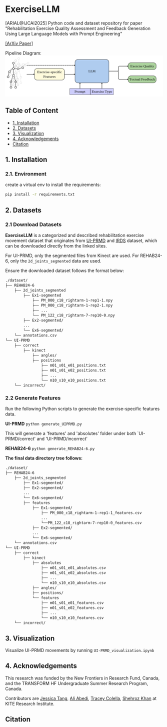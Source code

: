 # ExerciseLLM
[ARIAL@IJCAI2025] Python code and dataset repository for paper "Rehabilitation Exercise Quality Assessment and Feedback Generation Using Large Language Models with Prompt Engineering"

[[ArXiv Paper]](https://arxiv.org/abs/2505.18412v1) 

Pipeline Diagram:
![Pipeline Diagram](images/pipeline_diagram.png)

## Table of Content
* [1. Installation](#1-installation)
* [2. Datasets](#2-datasets)
* [3. Visualization](#3-visualization)
* [4. Acknowledgements](#4-acknowledgements)
* [Citation](#citation)
 
## 1. Installation

### 2.1. Environment
create a virtual env to install the requirements:
```bash
pip install -r requirements.txt
```

## 2. Datasets

### 2.1 Download Datasets
**ExerciseLLM** is a categorized and described rehabilitation exercise movement dataset that originates from [UI-PRMD](https://webpages.uidaho.edu/ui-prmd/) and [IRDS](https://zenodo.org/records/13305826) dataset, which can be downloaded directly from the linked sites. 

For UI-PRMD, only the segmented files from Kinect are used. For REHAB24-6, only the `2d_joints_segmented` data are used.

Ensure the downloaded dataset follows the format below:
```
./dataset/
├── REHAB24-6
    ├── 2d_joints_segmented
        ├── Ex1-segmented
            ├── PM_000_c18_rightarm-1-rep1-1.npy
            ├── PM_000_c18_rightarm-1-rep2-1.npy
            ├── ...
            └── PM_122_c18_rightarm-7-rep10-0.npy 
        ├── Ex2-segmented/
        ...
        └── Ex6-segmented/
    └── annotations.csv
└── UI-PRMD
    ├── correct
        ├── kinect
            ├── angles/
            ├── positions
                ├── m01_s01_e01_positions.txt
                ├── m01_s01_e02_positions.txt
                ├── ...
                └── m10_s10_e10_positions.txt
    └── incorrect/
```

### 2.2 Generate Features
Run the following Python scripts to generate the exercise-specific features data.

**UI-PRMD**
`python generate_UIPRMD.py`

This will generate a 'features' and 'absolutes' folder under both `UI-PRMD/correct' and 'UI-PRMD/incorrect'

**REHAB24-6**
`python generate_REHAB24-6.py`


**The final data directory tree follows:**
```
./dataset/
├── REHAB24-6
    ├── 2d_joints_segmented
        ├── Ex1-segmented/
        ├── Ex2-segmented/
        ...
        └── Ex6-segmented/
        ├── features
            ├── Ex1-segmented/
                ├── PM_000_c18_rightarm-1-rep1-1_features.csv
                ...
                └──PM_122_c18_rightarm-7-rep10-0_features.csv
            ├── Ex2-segmented/
            ...
            └── Ex6-segmented/
    └── annotations.csv
└── UI-PRMD
    ├── correct
        ├── kinect
            ├── absolutes
                ├── m01_s01_e01_absolutes.csv
                ├── m01_s01_e02_absolutes.csv
                ├── ...
                └── m10_s10_e10_absolutes.csv
            ├── angles/
            ├── positions/
            └── features
                ├── m01_s01_e01_features.csv
                ├── m01_s01_e02_features.csv
                ├── ...
                └── m10_s10_e10_features.csv
    └── incorrect/
```

## 3. Visualization
Visualize UI-PRMD movements by running `UI-PRMD_visualization.ipynb`

## 4. Acknowledgements

This research was funded by the New Frontiers in Research Fund, Canada, and the TRANSFORM HF Undergraduate Summer Research Program, Canada.

Contributors are [Jessica Tang](mailto:jessicao.tang@mail.utoronto.ca), [Ali Abedi](ali.abedi@uhn.ca), [Tracey Colella](tracey.colella@uhn.ca), [Shehroz Khan](shehroz.khan@uhn.ca) at KITE Research Institute.

## Citation
